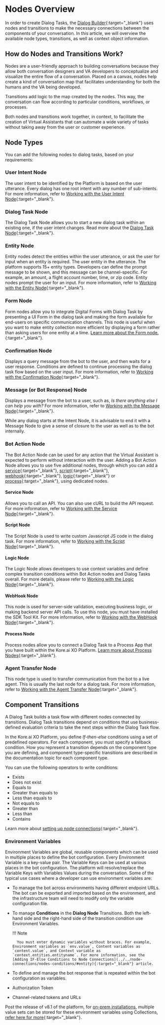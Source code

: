 # Nodes Overview

In order to create Dialog Tasks, the [Dialog Builder](../../using-the-dialog-builder-tool/){:target="_blank"} uses nodes and transitions to make the necessary connections between the components of your conversation. In this article, we will overview the available node types, transitions, as well as context object information.


## How do Nodes and Transitions Work?

Nodes are a user-friendly approach to building conversations because they allow both conversation designers and VA developers to conceptualize and visualize the entire flow of a conversation. Placed on a canvas, nodes help create a kind of conversation map that facilitates understanding for both the humans and the VA being developed. 

Transitions add logic to the map created by the nodes. This way, the conversation can flow according to particular conditions, workflows, or processes.

Both nodes and transitions work together, in context, to facilitate the creation of Virtual Assistants that can automate a wide variety of tasks without taking away from the user or customer experience.


## Node Types

You can add the following nodes to dialog tasks, based on your requirements:


### User Intent Node

The user intent to be identified by the Platform is based on the user utterance. Every dialog has one root intent with any number of sub-intents. For more information, refer to [Working with the User Intent Node](../working-with-the-user-intent-node/){:target="_blank"}.


### Dialog Task Node

The Dialog Task Node allows you to start a new dialog task within an existing one, if the user intent changes. Read more about the [Dialog Task Node](../working-with-the-dialog-node/){:target="_blank"}.


### Entity Node

Entity nodes detect the entities within the user utterance, or ask the user for input when an entity is required. The user entity in the utterance. The platform supports 15+ entity types. Developers can define the prompt message to be shown, and this message can be channel-specific. For example, an amount, a flight account number, time, or zip code. Entity nodes prompt the user for an input. For more information, refer to [Working with the Entity Node](../working-with-the-entity-node/){:target="_blank"}.


### Form Node

Form nodes allow you to integrate Digital Forms with Dialog Task by presenting a UI Form in the dialog task and making the form available for end-users on specific communication channels. This node is useful when you want to make entity collection more efficient by displaying a form rather than asking users for one entity at a time. [Learn more about the Form node.](../working-with-the-form-node/){:target="_blank"}.


### Confirmation Node

Displays a query message from the bot to the user, and then waits for a user response. Conditions are defined to continue processing the dialog task flow based on the user input. For more information, refer to [Working with the Confirmation Node](../working-with-the-confirmation-nodes/){:target="_blank"}.


### Message (or Bot Response) Node

Displays a message from the bot to a user, such as, _Is there anything else I can help you with?_ For more information, refer to [Working with the Message Node](../working-with-the-message-nodes/){:target="_blank"}.

While any dialog starts at the Intent Node, it is advisable to end it with a Message Node to give a sense of closure to the user as well as to the bot internally.


### Bot Action Node

The Bot Action Node can be used for any action that the Virtual Assistant is expected to perform without interaction with the user. Adding a Bot Action Node allows you to use five additional nodes, through which you can add a [service](../working-with-the-service-node/){:target="_blank"}, [script](../working-with-the-script-node/){:target="_blank"}, [webhook](../working-with-the-web-hook-node/){:target="_blank"}, [logic](../working-with-the-logic-node/){:target="_blank"} or [process](../process-nodes/){:target="_blank"}, using dedicated nodes.


#### Service Node

Allows you to call an API. You can also use cURL to build the API request. For more information, refer to [Working with the Service Node](../working-with-the-service-node/){:target="_blank"}.


#### Script Node

The Script Node is used to write custom Javascript JS code in the dialog task. For more information, refer to [Working with the Script Node](../working-with-the-script-node/){:target="_blank"}.


#### Logic Node

The Logic Node allows developers to use context variables and define complex transition conditions within Bot Action nodes and Dialog Tasks overall. For more details, please refer to  [Working with the Logic Node](../working-with-the-logic-node/){:target="_blank"}.


#### WebHook Node

This node is used for server-side validation, executing business logic, or making backend server API calls. To use this node, you must have installed the SDK Tool Kit. For more information, refer to [Working with the WebHook Node](../working-with-the-web-hook-node/){:target="_blank"}.


#### Process Node

Process nodes allow you to connect a Dialog Task to a Process App that you have built within the Kore.ai XO Platform. [Learn more about Process Nodes](../process-nodes/){:target="_blank"}.


### Agent Transfer Node

This node type is used to transfer communication from the bot to a live agent. This is usually the last node for a dialog task. For more information, refer to [Working with the Agent Transfer Node](../working-with-the-agent-transfer-node/){:target="_blank"}.


## Component Transitions

A Dialog Task builds a task flow with different nodes connected by transitions. Dialog Task transitions depend on conditions that use business-defined evaluation criteria to take the next steps within the Dialog Task flow.

In the Kore.ai XO Platform, you define _If-then-else_ conditions using a set of predefined operators. For each component, you must specify a fallback condition. How you represent a transition depends on the component type you are defining, and component type-specific transitions are described in the documentation topic for each component type.

You can use the following operators to write conditions:

* Exists
* Does not exist
* Equals to
* Greater than equals to
* Less than equals to
* Not equals to
* Greater than
* Less than
* Contains

Learn more about [setting up node connections](../../node-connections/nodes-conditions/){:target="_blank"}.


### Environment Variables

Environment Variables are global, reusable components which can be used in multiple places to define the bot configuration. Every Environment Variable is a key-value pair. The Variable Keys can be used at various places in the bot configuration. The platform will resolve/replace the Variable Keys with Variables Values during the conversation. Some of the typical use cases where a developer can use environment variables are:

* To manage the bot across environments having different endpoint URLs. The bot can be exported and imported based on the environment, and the infrastructure team will need to modify only the variable configuration file.
* To manage **Conditions** in the **Dialog Node** Transitions. Both the left-hand side and the right-hand side of the transition condition use Environment Variables.  
  
    !!! Note
    
        You must enter dynamic variables without braces. For example, Environment variables as `env.value`, Content variables as `content.value`, and Context variable as `context.entities.entityname`. For more information, see the [Adding IF-Else Conditions to Node Connections](../../node-connections/nodes-conditions/#entity){:target="_blank"} article.

* To define and manage the bot response that is repeated within the bot configuration as variables.
* Authorization Token
* Channel-related tokens and URLs

Post the release of v8.1 of the platform, for <span style="text-decoration:underline;">on-prem installations</span>, multiple value sets can be stored for these environment variables using Collections, [refer here for more](../../../../../app-settings/variables/collections){:target="_blank"}.